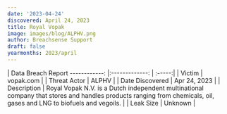 ```yaml
---
date: '2023-04-24'
discovered: April 24, 2023
title: Royal Vopak
image: images/blog/ALPHV.png
author: Breachsense Support
draft: false
yearmonths: 2023/april
---
```



| Data Breach Report
------------:     |:-------------:    | :-----:|
| Victim      | vopak.com      | 
| Threat Actor      | ALPHV      | 
| Date Discovered      | Apr 24, 2023      | 
| Description      | Royal Vopak N.V. is a Dutch independent multinational company that stores and handles products ranging from chemicals, oil, gases and LNG to biofuels and vegoils.      | 
| Leak Size      | Unknown      | 

